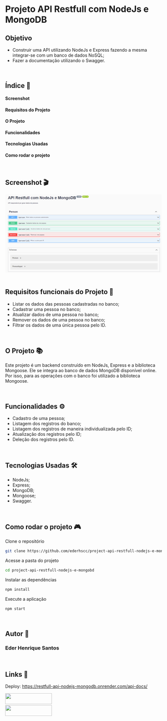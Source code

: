 # Projeto API Restfull com NodeJs e MongoDB

## Objetivo

- Construir uma API utilizando NodeJs e Express fazendo a mesma integrar-se com um banco de dados NoSQL;
- Fazer a documentação utilizando o Swagger. 

<br>

## Índice 📜

#### Screenshot

#### Requisitos do Projeto

#### O Projeto

#### Funcionalidades

#### Tecnologias Usadas

#### Como rodar o projeto

<br>

## Screenshot 🎬

<div align='center'>
<img src="./src/images/restfull-api.png">
</div>

<br>

## Requisitos funcionais do Projeto 🧾

- Listar os dados das pessoas cadastradas no banco;
- Cadastrar uma pessoa no banco;
- Atualizar dados de uma pessoa no banco;
- Remover os dados de uma pessoa no banco;
- Filtrar os dados de uma única pessoa pelo ID.

<br>

## O Projeto 📚

Este projeto é um backend construído em NodeJs, Express e a biblioteca Mongoose. Ele se integra ao banco de dados MongoDB disponível online. Por isso, para as operações com o banco foi utilizado a biblioteca Mongoose. 

<br>

## Funcionalidades ⚙

- Cadastro de uma pessoa;
- Listagem dos registros do banco;
- Listagem dos registros de maneira individualizada pelo ID;
- Atualização dos registros pelo ID;
- Deleção dos registros pelo ID.

<br>

## Tecnologias Usadas 🛠

- NodeJs;
- Express;
- MongoDB;
- Mongoose;
- Swagger.

<br>

## Como rodar o projeto 🎮

Clone o repositório
```bash
git clone https://github.com/ederhscc/project-api-restfull-nodejs-e-mongobd
```

 Acesse a pasta do projeto
```bash
cd project-api-restfull-nodejs-e-mongobd
```

Instalar as dependências
```bash
npm install
```

Execute a aplicação
```bash
npm start
```

<br>

## Autor 🧑

### Eder Henrique Santos

<br>

## Links 🔗

Deploy: https://restfull-api-nodejs-mongodb.onrender.com/api-docs/

<div align="left">

  <a href = "mailto:ederhscc@gmail.com" target="_blank">
  <img src="https://img.shields.io/badge/-Gmail-%23E4405F?style=for-the-badge&logo=gmail&logoColor=white" target="_blank" width="150px" height="35px">
  </a>
  </br>
  <a href="https://www.linkedin.com/in/eder-henrique-santos" target="_blank">
  <img src="https://img.shields.io/badge/-LinkedIn-%230077B5?style=for-the-badge&logo=linkedin&logoColor=white" target="_blank" width="150px" height="35px">
  </a>
  </br>

</div>
